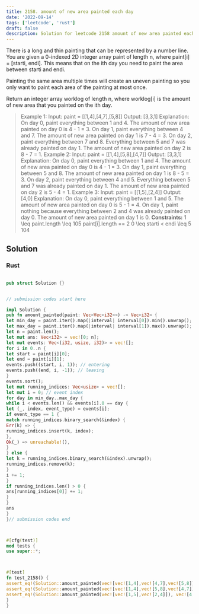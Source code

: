 ```yaml
---
title: 2158. amount of new area painted each day
date: '2022-09-14'
tags: ['leetcode', 'rust']
draft: false
description: Solution for leetcode 2158 amount of new area painted each day
---
```



There is a long and thin painting that can be represented by a number line. You are given a 0-indexed 2D integer array paint of length n, where paint[i] <TeX>=</TeX> [starti, endi]. This means that on the ith day you need to paint the area between starti and endi.



Painting the same area multiple times will create an uneven painting so you only want to paint each area of the painting at most once.



Return an integer array worklog of length n, where worklog[i] is the amount of new area that you painted on the ith day.







> Example 1:
> Input: paint <TeX>=</TeX> [[1,4],[4,7],[5,8]]
> Output: [3,3,1]
> Explanation:
> On day 0, paint everything between 1 and 4.
> The amount of new area painted on day 0 is 4 - 1 <TeX>=</TeX> 3.
> On day 1, paint everything between 4 and 7.
> The amount of new area painted on day 1 is 7 - 4 <TeX>=</TeX> 3.
> On day 2, paint everything between 7 and 8.
> Everything between 5 and 7 was already painted on day 1.
> The amount of new area painted on day 2 is 8 - 7 <TeX>=</TeX> 1.
> Example 2:
> Input: paint <TeX>=</TeX> [[1,4],[5,8],[4,7]]
> Output: [3,3,1]
> Explanation:
> On day 0, paint everything between 1 and 4.
> The amount of new area painted on day 0 is 4 - 1 <TeX>=</TeX> 3.
> On day 1, paint everything between 5 and 8.
> The amount of new area painted on day 1 is 8 - 5 <TeX>=</TeX> 3.
> On day 2, paint everything between 4 and 5.
> Everything between 5 and 7 was already painted on day 1.
> The amount of new area painted on day 2 is 5 - 4 <TeX>=</TeX> 1.
> Example 3:
> Input: paint <TeX>=</TeX> [[1,5],[2,4]]
> Output: [4,0]
> Explanation:
> On day 0, paint everything between 1 and 5.
> The amount of new area painted on day 0 is 5 - 1 <TeX>=</TeX> 4.
> On day 1, paint nothing because everything between 2 and 4 was already painted on day 0.
> The amount of new area painted on day 1 is 0.
**Constraints:**
> 1 <TeX>\leq</TeX> paint.length <TeX>\leq</TeX> 105
> paint[i].length <TeX>=</TeX><TeX>=</TeX> 2
> 0 <TeX>\leq</TeX> starti < endi <TeX>\leq</TeX> 5  104


## Solution


### Rust
```rust

pub struct Solution {}


// submission codes start here

impl Solution {
pub fn amount_painted(paint: Vec<Vec<i32>>) -> Vec<i32> {
let min_day = paint.iter().map(|interval| interval[0]).min().unwrap();
let max_day = paint.iter().map(|interval| interval[1]).max().unwrap();
let n = paint.len();
let mut ans: Vec<i32> = vec![0; n];
let mut events: Vec<(i32, usize, i32)> = vec![];
for i in 0..n {
let start = paint[i][0];
let end = paint[i][1];
events.push((start, i, 1)); // entering
events.push((end, i, -1)); // leaving
}
events.sort();
let mut running_indices: Vec<usize> = vec![];
let mut i = 0; // event index
for day in min_day..max_day {
while i < events.len() && events[i].0 == day {
let (_, index, event_type) = events[i];
if event_type == 1 {
match running_indices.binary_search(&index) {
Err(k) => {
running_indices.insert(k, index);
},
Ok(_) => unreachable!(),
}
} else {
let k = running_indices.binary_search(&index).unwrap();
running_indices.remove(k);
}
i += 1;
}
if running_indices.len() > 0 {
ans[running_indices[0]] += 1;
}
}
ans
}
}// submission codes end



#[cfg(test)]
mod tests {
use super::*;



#[test]
fn test_2158() {
assert_eq!(Solution::amount_painted(vec![vec![1,4],vec![4,7],vec![5,8]]), vec![3,3,1]);
assert_eq!(Solution::amount_painted(vec![vec![1,4],vec![5,8],vec![4,7]]), vec![3,3,1]);
assert_eq!(Solution::amount_painted(vec![vec![1,5],vec![2,4]]), vec![4,0]);
}
}

```
